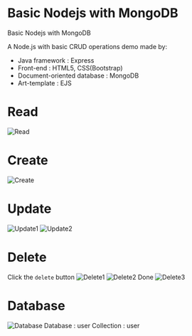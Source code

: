 # Basic Nodejs with MongoDB
Basic Nodejs with MongoDB

A Node.js with basic CRUD operations demo made by:<br>
* Java framework : Express<br>
* Front-end : HTML5, CSS(Bootstrap)
* Document-oriented database : MongoDB<br>
* Art-template : EJS<br>

# Read
![Read](https://i.imgur.com/9fyZ8LW.png)

# Create
![Create](https://i.imgur.com/PffI9v5.png)

# Update
![Update1](https://i.imgur.com/11KNU19.png)
![Update2](https://i.imgur.com/xaOOIGx.png)

# Delete
Click the `delete` button
![Delete1](https://i.imgur.com/lZkOxOg.png)
![Delete2](https://i.imgur.com/oBVgQVt.png)
Done
![Delete3](https://i.imgur.com/KnTPrd2.png)

# Database
![Database](https://i.imgur.com/TcCND9x.png)
Database : user
Collection : user

